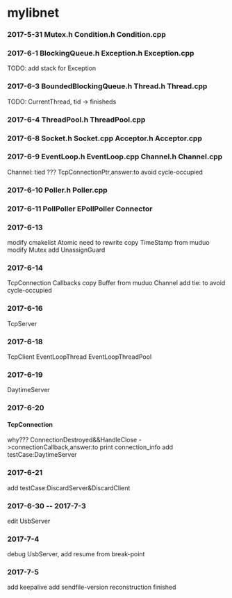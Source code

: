 # mylibnet

### 2017-5-31 Mutex.h Condition.h Condition.cpp

### 2017-6-1 BlockingQueue.h Exception.h Exception.cpp
TODO: add stack for Exception

### 2017-6-3 BoundedBlockingQueue.h Thread.h Thread.cpp
TODO: CurrentThread, tid -> finisheds

### 2017-6-4 ThreadPool.h ThreadPool.cpp

### 2017-6-8 Socket.h Socket.cpp Acceptor.h Acceptor.cpp

### 2017-6-9 EventLoop.h EventLoop.cpp Channel.h Channel.cpp
Channel: tied ???  TcpConnectionPtr,answer:to avoid cycle-occupied

### 2017-6-10 Poller.h Poller.cpp

### 2017-6-11 PollPoller EPollPoller Connector

### 2017-6-13
modify cmakelist
Atomic need to rewrite
copy TimeStamp from muduo
modify Mutex add UnassignGuard

### 2017-6-14
TcpConnection
Callbacks
copy Buffer from muduo
Channel add tie: to avoid cycle-occupied

### 2017-6-16
TcpServer  

### 2017-6-18
TcpClient EventLoopThread EventLoopThreadPool

### 2017-6-19
DaytimeServer 

### 2017-6-20
#### TcpConnection
 why??? ConnectionDestroyed&&HandleClose ->connectionCallback,answer:to print connection_info
 add testCase:DaytimeServer
 
### 2017-6-21
add testCase:DiscardServer&DiscardClient

### 2017-6-30 -- 2017-7-3
edit UsbServer

### 2017-7-4
debug UsbServer, add resume from break-point

### 2017-7-5
add keepalive
add sendfile-version
reconstruction finished






